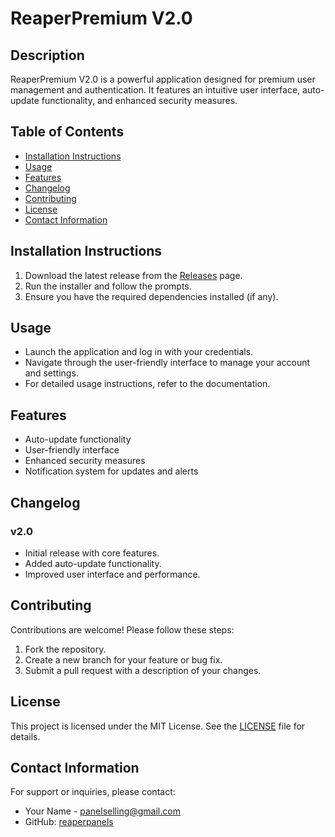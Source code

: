 # ReaperPremium V2.0

## Description
ReaperPremium V2.0 is a powerful application designed for premium user management and authentication. It features an intuitive user interface, auto-update functionality, and enhanced security measures.

## Table of Contents
- [Installation Instructions](#installation-instructions)
- [Usage](#usage)
- [Features](#features)
- [Changelog](#changelog)
- [Contributing](#contributing)
- [License](#license)
- [Contact Information](#contact-information)

## Installation Instructions
1. Download the latest release from the [Releases](https://github.com/yourusername/ReaperPremium/releases) page.
2. Run the installer and follow the prompts.
3. Ensure you have the required dependencies installed (if any).

## Usage
- Launch the application and log in with your credentials.
- Navigate through the user-friendly interface to manage your account and settings.
- For detailed usage instructions, refer to the documentation.

## Features
- Auto-update functionality
- User-friendly interface
- Enhanced security measures
- Notification system for updates and alerts

## Changelog
### v2.0
- Initial release with core features.
- Added auto-update functionality.
- Improved user interface and performance.

## Contributing
Contributions are welcome! Please follow these steps:
1. Fork the repository.
2. Create a new branch for your feature or bug fix.
3. Submit a pull request with a description of your changes.

## License
This project is licensed under the MIT License. See the [LICENSE](LICENSE) file for details.

## Contact Information
For support or inquiries, please contact:
- Your Name - [panelselling@gmail.com](mailto:panelselling@gmail.com)
- GitHub: [reaperpanels](https://github.com/reaperpanels)
